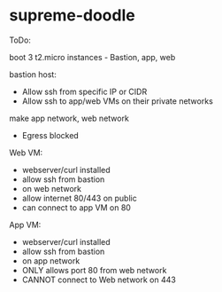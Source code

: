 # supreme-doodle

ToDo:

boot 3 t2.micro instances - Bastion, app, web

bastion host:
  - Allow ssh from specific IP or CIDR
  - Allow ssh to app/web VMs on their private networks

make app network, web network
  - Egress blocked

Web VM:
  - webserver/curl installed
  - allow ssh from bastion
  - on web network
  - allow internet 80/443 on public
  - can connect to app VM on 80

App VM:
  - webserver/curl installed
  - allow ssh from bastion
  - on app network
  - ONLY allows port 80 from web network
  - CANNOT connect to Web network on 443
